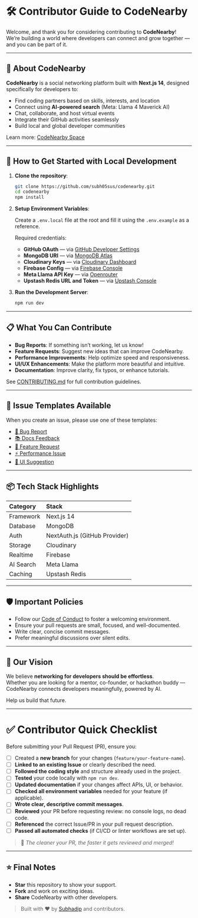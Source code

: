 # 🛠️ Contributor Guide to CodeNearby

Welcome, and thank you for considering contributing to **CodeNearby**!  
We’re building a world where developers can connect and grow together — and you can be part of it.

---

## 🌟 About CodeNearby

**CodeNearby** is a social networking platform built with **Next.js 14**, designed specifically for developers to:

- Find coding partners based on skills, interests, and location
- Connect using **AI-powered search** (Meta: Llama 4 Maverick AI)
- Chat, collaborate, and host virtual events
- Integrate their GitHub activities seamlessly
- Build local and global developer communities

Learn more: [CodeNearby Space](https://codenearby.space)

---

## 🚀 How to Get Started with Local Development

1. **Clone the repository**:

    ```bash
    git clone https://github.com/subh05sus/codenearby.git
    cd codenearby
    npm install
    ```

2. **Setup Environment Variables**:
   
   Create a `.env.local` file at the root and fill it using the `.env.example` as a reference.

   Required credentials:
   
   - **GitHub OAuth** — via [GitHub Developer Settings](https://github.com/settings/developers)
   - **MongoDB URI** — via [MongoDB Atlas](https://www.mongodb.com/cloud/atlas)
   - **Cloudinary Keys** — via [Cloudinary Dashboard](https://cloudinary.com)
   - **Firebase Config** — via [Firebase Console](https://console.firebase.google.com/)
   - **Meta Llama API Key** — via [Openrouter](https://openrouter.ai/meta-llama/llama-4-maverick:free/api)
   - **Upstash Redis URL and Token** — via [Upstash Console](https://console.upstash.com/login)

3. **Run the Development Server**:

    ```bash
    npm run dev
    ```

---

## 📋 What You Can Contribute

- **Bug Reports**: If something isn’t working, let us know!
- **Feature Requests**: Suggest new ideas that can improve CodeNearby.
- **Performance Improvements**: Help optimize speed and responsiveness.
- **UI/UX Enhancements**: Make the platform more beautiful and intuitive.
- **Documentation**: Improve clarity, fix typos, or enhance tutorials.

See [CONTRIBUTING.md](./CONTRIBUTING.md) for full contribution guidelines.

---

## 📂 Issue Templates Available

When you create an issue, please use one of these templates:

- [🐛 Bug Report](./.github/ISSUE_TEMPLATE/bug_report.md)
- [📚 Docs Feedback](./.github/ISSUE_TEMPLATE/docs-feedback.md)
- [🚀 Feature Request](./.github/ISSUE_TEMPLATE/feature_request.md)
- [⚡ Performance Issue](./.github/ISSUE_TEMPLATE/performance-issue.md)
- [🎨 UI Suggestion](./.github/ISSUE_TEMPLATE/ui-suggestion.md)

---

## 📦 Tech Stack Highlights

| Category | Stack |
|:---|:---|
| Framework | Next.js 14 |
| Database | MongoDB |
| Auth | NextAuth.js (GitHub Provider) |
| Storage | Cloudinary |
| Realtime | Firebase |
| AI Search | Meta Llama |
| Caching | Upstash Redis |

---

## 🛡️ Important Policies

- Follow our [Code of Conduct](./CODE_OF_CONDUCT.md) to foster a welcoming environment.
- Ensure your pull requests are small, focused, and well-documented.
- Write clear, concise commit messages.
- Prefer meaningful discussions over silent edits.

---

## 🤝 Our Vision

We believe **networking for developers should be effortless**.  
Whether you are looking for a mentor, co-founder, or hackathon buddy — CodeNearby connects developers meaningfully, powered by AI.

Help us build that future.

---

# ✅ Contributor Quick Checklist

Before submitting your Pull Request (PR), ensure you:

- [ ] Created a **new branch** for your changes (`feature/your-feature-name`).
- [ ] **Linked to an existing Issue** or clearly described the need.
- [ ] **Followed the coding style** and structure already used in the project.
- [ ] **Tested** your code locally with `npm run dev`.
- [ ] **Updated documentation** if your changes affect APIs, UI, or behavior.
- [ ] **Checked all environment variables** needed for your feature (if applicable).
- [ ] **Wrote clear, descriptive commit messages**.
- [ ] **Reviewed** your PR before requesting review: no console logs, no dead code.
- [ ] **Referenced** the correct Issue/PR in your pull request description.
- [ ] **Passed all automated checks** (if CI/CD or linter workflows are set up).

> 🚀 _The cleaner your PR, the faster it gets reviewed and merged!_

---

## ⭐ Final Notes

- **Star** this repository to show your support.
- **Fork** and work on exciting ideas.
- **Share** CodeNearby with other developers.

> Built with ❤️ by [Subhadip](https://subhadip.me) and contributors.
